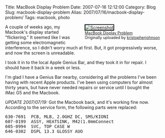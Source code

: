 Title: MacBook Display Problem
Date: 2007-07-16 12:12:00
Category: Blog
Slug: macbook-display-problem
Alias: 2007/07/16/macbook-display-problem/
Tags: macbook, photo


<div style="float: right; margin-left: 10px; margin-bottom: 10px;"> <a href="http://www.flickr.com/photos/kristopherjohnson/825122256/" title="photo sharing"><img src="http://farm2.static.flickr.com/1435/825122256_f0dd95f25a_m.jpg" alt="Screenshot" style="border: solid 2px #000000;" /></a> <br /> <span style="font-size: 0.9em; margin-top: 0px;">  <a href="http://www.flickr.com/photos/kristopherjohnson/825122256/">MacBook Display Problem</a>  <br />  Originally uploaded by <a href="http://www.flickr.com/people/kristopherjohnson/">kristopherjohnson</a> </span></div>
<p>
A couple of weeks ago, my Macbook's display started "flickering."  It seemed like I was getting some electromagnetic interference, so I didn't worry much at first.  But, it got progressively worse, and now the screen is unreadable.
</p>
<p>
I took it in to the local Apple Genius Bar, and they took it in for repair.  I should have it back in a week or less.
</p>
<p>
I'm glad I have a Genius Bar nearby, considering all the problems I've been having with recent Apple products.  I've been using computers for almost thirty years, but have never needed repairs or service until I bought the iMac G5 and the Macbook.
</p>
<p>
<em>UPDATE 2007/07/19:</em> Got the Macbook back, and it's working fine now.  According to the service form, the following parts were replaced:
</p>
<pre>
630-7691  PCB, MLB, 2.0GHZ DC, SMS/KIONI
607-0199  ASSY, HEATSINK, M42(1.0mmConnect
605-0994  SVC, TOP CASE W
646-0302  DSPL 13.3 GLOSSY AUO
</pre>
